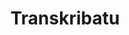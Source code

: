 ---
title: Transkribatu
description: Multimedia fitxategi bat transkribatu
layout: media
url: transkribatu/multimedia
script: transcribeMedia
---